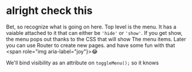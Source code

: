 # alright check this

Bet, so recognize what is going on here. Top level is the menu. It has a vaiable attached to it that can either be `'hide'` or `'show'`. If you get show, the menu pops out thanks to the CSS that will show The menu items. Later you can use Router to create new pages. and have some fun with that <span role="img aria-label="joy"}>😂</span>

We'll bind visibility as an attribute on `toggleMenu();` so it knows